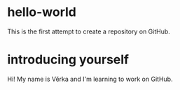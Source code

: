 # hello-world
This is the first attempt to create a repository on GitHub.

# introducing yourself
Hi! My name is Věrka and I'm learning to work on GitHub.
